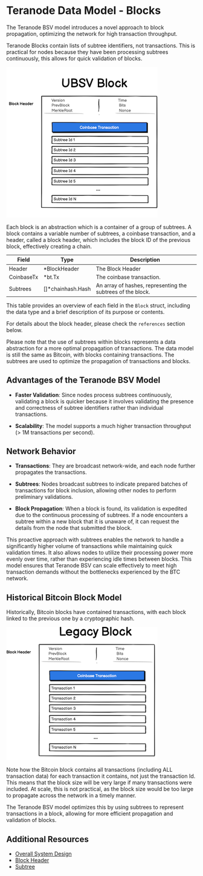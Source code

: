 # Teranode Data Model - Blocks

The Teranode BSV model introduces a novel approach to block propagation, optimizing the network for high transaction throughput.

Teranode Blocks contain lists of subtree identifiers, not transactions. This is practical for nodes because they have been processing subtrees continuously, this allows for quick validation of blocks.

![UBSV_Block.png](../../architecture/img/UBSV_Block.png)

Each block is an abstraction which is a container of a group of subtrees. A block contains a variable number of subtrees, a coinbase transaction, and a header, called a block header, which includes the block ID of the previous block, effectively creating a chain.

| Field       | Type                  | Description                                                 |
|-------------|-----------------------|-------------------------------------------------------------|
| Header      | *BlockHeader          | The Block Header                                            |
| CoinbaseTx  | *bt.Tx                | The coinbase transaction.                                   |
| Subtrees    | []*chainhash.Hash     | An array of hashes, representing the subtrees of the block. |

This table provides an overview of each field in the `Block` struct, including the data type and a brief description of its purpose or contents.

For details about the block header, please check the `references` section below.

Please note that the use of subtrees within blocks represents a data abstraction for a more optimal propagation of transactions. The data model is still the same as Bitcoin, with blocks containing transactions. The subtrees are used to optimize the propagation of transactions and blocks.

## Advantages of the Teranode BSV Model

- **Faster Validation**: Since nodes process subtrees continuously, validating a block is quicker because it involves validating the presence and correctness of subtree identifiers rather than individual transactions.


- **Scalability**: The model supports a much higher transaction throughput (> 1M transactions per second).


## Network Behavior
- **Transactions**: They are broadcast network-wide, and each node further propagates the transactions.


- **Subtrees**: Nodes broadcast subtrees to indicate prepared batches of transactions for block inclusion, allowing other nodes to perform preliminary validations.


- **Block Propagation**: When a block is found, its validation is expedited due to the continuous processing of subtrees. If a node encounters a subtree within a new block that it is unaware of, it can request the details from the node that submitted the block.

This proactive approach with subtrees enables the network to handle a significantly higher volume of transactions while maintaining quick validation times. It also allows nodes to utilize their processing power more evenly over time, rather than experiencing idle times between blocks. This model ensures that Teranode BSV can scale effectively to meet high transaction demands without the bottlenecks experienced by the BTC network.

## Historical Bitcoin Block Model

Historically, Bitcoin blocks have contained transactions, with each block linked to the previous one by a cryptographic hash.

![Legacy_Bitcoin_Block.png](../../architecture/img/Legacy_Bitcoin_Block.png)

Note how the Bitcoin block contains all transactions (including ALL transaction data) for each transaction it contains, not just the transaction Id. This means that the block size will be very large if many transactions were included. At scale, this is not practical, as the block size would be too large to propagate across the network in a timely manner.

The Teranode BSV model optimizes this by using subtrees to represent transactions in a block, allowing for more efficient propagation and validation of blocks.

## Additional Resources

- [Overall System Design](../../../docs/architecture/teranode-overall-system-design.md)
- [Block Header](./block_header_data_model.md)
- [Subtree](./subtree_data_model.md)
